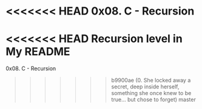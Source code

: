 <<<<<<< HEAD
0x08. C - Recursion
=======
<<<<<<< HEAD
Recursion level in My README
=======
0x08. C - Recursion
>>>>>>> b9900ae (0. She locked away a secret, deep inside herself, something she once knew to be true... but chose to forget)
>>>>>>> master
